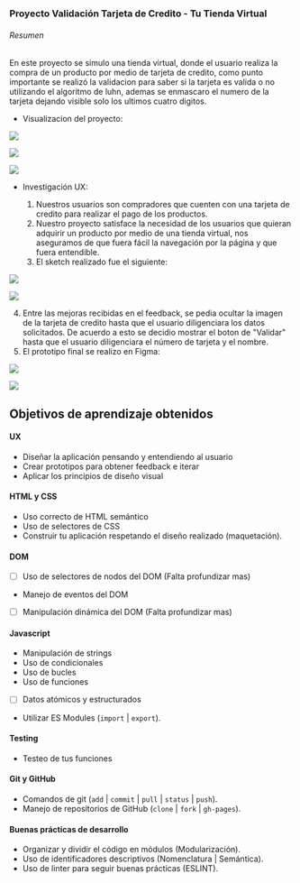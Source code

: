 ### Proyecto Validación Tarjeta de Credito - Tu Tienda Virtual

###### Resumen

En este proyecto se simulo una tienda virtual, donde el usuario realiza la compra de un producto por medio de tarjeta de credito, como punto importante se realizó la validacion para saber si la tarjeta es valida o no utilizando el algoritmo de luhn, ademas se enmascaro el numero de la tarjeta dejando visible solo los ultimos cuatro digitos.

* Visualizacion del proyecto:

![](Prototipo/pag1_opt.png)

![](Prototipo/pag2_opt.png)

![](Prototipo/pag3_opt.png)


* Investigación UX:

  1. Nuestros usuarios son compradores que cuenten con una tarjeta de credito para realizar el pago de los productos.
  2. Nuestro proyecto satisface la necesidad de los usuarios que quieran adquirir un producto por medio de una tienda virtual, nos aseguramos de que fuera fácil la navegación por la página y que fuera entendible.
  3. El sketch realizado fue el siguiente:

![](Prototipo/Sketch-pag1_opt.jpg)

![](Prototipo/Sketch-pag2_opt.jpg)

  4. Entre las mejoras recibidas en el feedback, se pedia ocultar la imagen de la tarjeta de credito hasta que el usuario diligenciara los datos solicitados. De acuerdo a esto se decidio mostrar el boton de "Validar" hasta que el usuario diligenciara el número de tarjeta y el nombre.
  5. El prototipo final se realizo en Figma:

![](Prototipo/Prototipo_figma_pag1.png)

![](Prototipo/Prototipo_figma_pag2.png)

## Objetivos de aprendizaje obtenidos

#### UX

- Diseñar la aplicación pensando y entendiendo al usuario
- Crear prototipos para obtener feedback e iterar
- Aplicar los principios de diseño visual

#### HTML y CSS

- Uso correcto de HTML semántico
- Uso de selectores de CSS
- Construir tu aplicación respetando el diseño realizado (maquetación).

#### DOM

* [ ] Uso de selectores de nodos del DOM (Falta profundizar mas)
- Manejo de eventos del DOM
* [ ] Manipulación dinámica del DOM (Falta profundizar mas)

#### Javascript

- Manipulación de strings
- Uso de condicionales
- Uso de bucles
- Uso de funciones
* [ ] Datos atómicos y estructurados
- Utilizar ES Modules (`import` | `export`).

#### Testing

- Testeo de tus funciones

#### Git y GitHub

- Comandos de git (`add` | `commit` | `pull` | `status` | `push`).
- Manejo de repositorios de GitHub (`clone` | `fork` | `gh-pages`).

#### Buenas prácticas de desarrollo

- Organizar y dividir el código en módulos (Modularización).
- Uso de identificadores descriptivos (Nomenclatura | Semántica).
- Uso de linter para seguir buenas prácticas (ESLINT).

